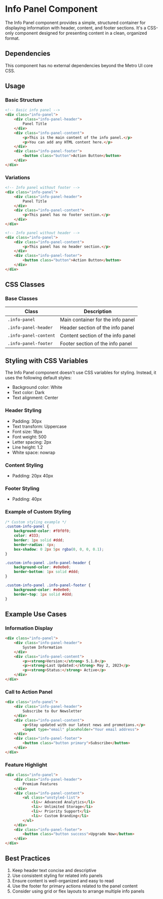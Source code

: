 # Info Panel Component

The Info Panel component provides a simple, structured container for displaying information with header, content, and footer sections. It's a CSS-only component designed for presenting content in a clean, organized format.

## Dependencies

This component has no external dependencies beyond the Metro UI core CSS.

## Usage

### Basic Structure

```html
<!-- Basic info panel -->
<div class="info-panel">
    <div class="info-panel-header">
        Panel Title
    </div>
    <div class="info-panel-content">
        <p>This is the main content of the info panel.</p>
        <p>You can add any HTML content here.</p>
    </div>
    <div class="info-panel-footer">
        <button class="button">Action Button</button>
    </div>
</div>
```

### Variations

```html
<!-- Info panel without footer -->
<div class="info-panel">
    <div class="info-panel-header">
        Panel Title
    </div>
    <div class="info-panel-content">
        <p>This panel has no footer section.</p>
    </div>
</div>

<!-- Info panel without header -->
<div class="info-panel">
    <div class="info-panel-content">
        <p>This panel has no header section.</p>
    </div>
    <div class="info-panel-footer">
        <button class="button">Action Button</button>
    </div>
</div>
```

## CSS Classes

### Base Classes

| Class | Description |
| ----- | ----------- |
| `.info-panel` | Main container for the info panel |
| `.info-panel-header` | Header section of the info panel |
| `.info-panel-content` | Content section of the info panel |
| `.info-panel-footer` | Footer section of the info panel |

## Styling with CSS Variables

The Info Panel component doesn't use CSS variables for styling. Instead, it uses the following default styles:

- Background color: White
- Text color: Dark
- Text alignment: Center

### Header Styling

- Padding: 30px
- Text transform: Uppercase
- Font size: 18px
- Font weight: 500
- Letter spacing: 2px
- Line height: 1.2
- White space: nowrap

### Content Styling

- Padding: 20px 40px

### Footer Styling

- Padding: 40px

### Example of Custom Styling

```css
/* Custom styling example */
.custom-info-panel {
    background-color: #f0f0f0;
    color: #333;
    border: 1px solid #ddd;
    border-radius: 4px;
    box-shadow: 0 2px 5px rgba(0, 0, 0, 0.1);
}

.custom-info-panel .info-panel-header {
    background-color: #e0e0e0;
    border-bottom: 1px solid #ddd;
}

.custom-info-panel .info-panel-footer {
    background-color: #e0e0e0;
    border-top: 1px solid #ddd;
}
```

## Example Use Cases

### Information Display

```html
<div class="info-panel">
    <div class="info-panel-header">
        System Information
    </div>
    <div class="info-panel-content">
        <p><strong>Version:</strong> 5.1.0</p>
        <p><strong>Last Updated:</strong> May 2, 2023</p>
        <p><strong>Status:</strong> Active</p>
    </div>
</div>
```

### Call to Action Panel

```html
<div class="info-panel">
    <div class="info-panel-header">
        Subscribe to Our Newsletter
    </div>
    <div class="info-panel-content">
        <p>Stay updated with our latest news and promotions.</p>
        <input type="email" placeholder="Your email address">
    </div>
    <div class="info-panel-footer">
        <button class="button primary">Subscribe</button>
    </div>
</div>
```

### Feature Highlight

```html
<div class="info-panel">
    <div class="info-panel-header">
        Premium Features
    </div>
    <div class="info-panel-content">
        <ul class="unstyled-list">
            <li>✓ Advanced Analytics</li>
            <li>✓ Unlimited Storage</li>
            <li>✓ Priority Support</li>
            <li>✓ Custom Branding</li>
        </ul>
    </div>
    <div class="info-panel-footer">
        <button class="button success">Upgrade Now</button>
    </div>
</div>
```

## Best Practices

1. Keep header text concise and descriptive
2. Use consistent styling for related info panels
3. Ensure content is well-organized and easy to read
4. Use the footer for primary actions related to the panel content
5. Consider using grid or flex layouts to arrange multiple info panels